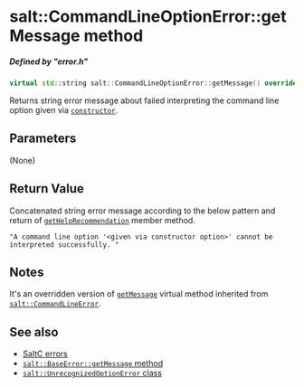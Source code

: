 # salt::CommandLineOptionError::getMessage method
##### Defined by "error.h"
```cpp
virtual std::string salt::CommandLineOptionError::getMessage() override;
```
Returns string error message about failed interpreting the command line option given via [`constructor`](constructor.md).

## Parameters
(None)

## Return Value
Concatenated string error message according to the below pattern and return of [`getHelpRecommendation`](../CommandLineError/getHelpRecommendation.md) member method.<br>

    "A command line option '<given via constructor option>' cannot be interpreted successfully. "

## Notes
It's an overridden version of [`getMessage`](../BaseError/getMessage.md) virtual method inherited from [`salt::CommandLineError`](../CommandLineError/README.md).

## See also
+ [SaltC errors](../README.md)
+ [`salt::BaseError::getMessage` method](../../errors/BaseError/getMessage.md)
+ [`salt::UnrecognizedOptionError` class](README.md)